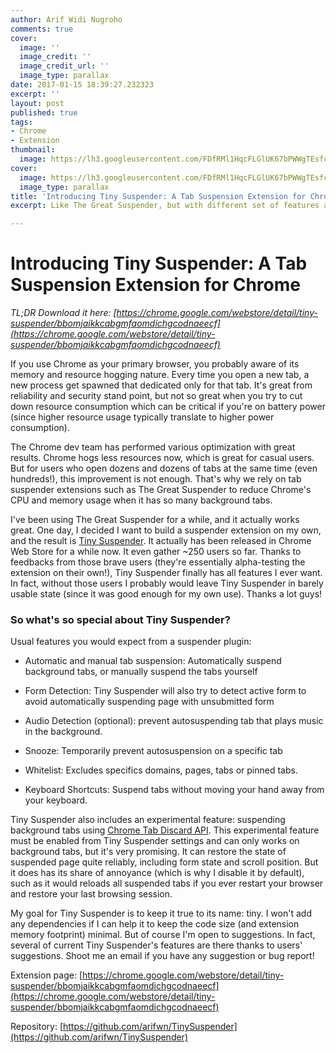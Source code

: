 ```yaml
---
author: Arif Widi Nugroho
comments: true
cover:
  image: ''
  image_credit: ''
  image_credit_url: ''
  image_type: parallax
date: 2017-01-15 18:39:27.232323
excerpt: ''
layout: post
published: true
tags:
- Chrome
- Extension
thumbnail:
  image: https://lh3.googleusercontent.com/FDfRMl1HqcFLGlUK67bPWWgTEsfccL4ClLgc4jNpwpeEhyp5bhHqMcKSqqEeay02dQ6wQb9dRlk8H_GUXkvN6IBYaS1yDn_cZgY
cover:
  image: https://lh3.googleusercontent.com/FDfRMl1HqcFLGlUK67bPWWgTEsfccL4ClLgc4jNpwpeEhyp5bhHqMcKSqqEeay02dQ6wQb9dRlk8H_GUXkvN6IBYaS1yDn_cZgY
  image_type: parallax
title: 'Introducing Tiny Suspender: A Tab Suspension Extension for Chrome'
excerpt: Like The Great Suspender, but with different set of features and implementation.

---
```


# Introducing Tiny Suspender: A Tab Suspension Extension for Chrome

<i>TL;DR Download it here: [https://chrome.google.com/webstore/detail/tiny-suspender/bbomjaikkcabgmfaomdichgcodnaeecf](https://chrome.google.com/webstore/detail/tiny-suspender/bbomjaikkcabgmfaomdichgcodnaeecf) </i>

If you use Chrome as your primary browser, you probably aware of its memory and resource hogging nature. Every time you open a new tab, a new process get spawned that dedicated only for that tab. It's great from reliability and security stand point, but not so great when you try to cut down resource consumption which can be critical if you're on battery power (since higher resource usage typically translate to higher power consumption).

The Chrome dev team has performed various optimization with great results. Chrome hogs less resources now, which is great for casual users. But for users who open dozens and dozens of tabs at the same time (even hundreds!), this improvement is not enough. That's why we rely on tab suspender extensions such as The Great Suspender to reduce Chrome's CPU and memory usage when it has so many background tabs.

I've been using The Great Suspender for a while, and it actually works great. One day, I decided I want to build a suspender extension on my own, and the result is [Tiny Suspender](https://chrome.google.com/webstore/detail/tiny-suspender/bbomjaikkcabgmfaomdichgcodnaeecf). It actually has been released in Chrome Web Store for a while now. It even gather ~250 users so far. Thanks to feedbacks from those brave users (they're essentially alpha-testing the extension on their own!), Tiny Suspender finally has all features I ever want. In fact, without those users I probably would leave Tiny Suspender in barely usable state (since it was good enough for my own use). Thanks a lot guys!


### So what's so special about Tiny Suspender?

Usual features you would expect from a suspender plugin:

- Automatic and manual tab suspension: Automatically suspend background tabs, or manually suspend the tabs yourself

- Form Detection: Tiny Suspender will also try to detect active form to avoid automatically suspending page with unsubmitted form

- Audio Detection (optional): prevent autosuspending tab that plays music in the background.

- Snooze: Temporarily prevent autosuspension on a specific tab

- Whitelist: Excludes specifics domains, pages, tabs or pinned tabs.

- Keyboard Shortcuts: Suspend tabs without moving your hand away from your keyboard.


Tiny Suspender also includes an experimental feature: suspending background tabs using [Chrome Tab Discard API](https://developers.google.com/web/updates/2015/09/tab-discarding). This experimental feature must be enabled from Tiny Suspender settings and can only works on background tabs, but it's very promising. It can restore the state of suspended page quite reliably, including form state and scroll position. But it does has its share of annoyance (which is why I disable it by default), such as it would reloads all suspended tabs if you ever restart your browser and restore your last browsing session.

My goal for Tiny Suspender is to keep it true to its name: tiny. I won't add any dependencies if I can help it to keep the code size (and extension memory footprint) minimal. But of course I'm open to suggestions. In fact, several of current Tiny Suspender's features are there thanks to users' suggestions. Shoot me an email if you have any suggestion or bug report!

Extension page: [https://chrome.google.com/webstore/detail/tiny-suspender/bbomjaikkcabgmfaomdichgcodnaeecf](https://chrome.google.com/webstore/detail/tiny-suspender/bbomjaikkcabgmfaomdichgcodnaeecf)

Repository: [https://github.com/arifwn/TinySuspender](https://github.com/arifwn/TinySuspender)

